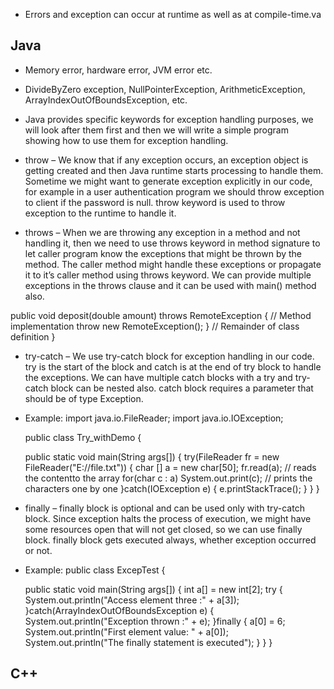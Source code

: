 
* Errors and exception can occur at runtime as well as at compile-time.va

## Java
* Memory error, hardware error, JVM error etc.
* DivideByZero exception, NullPointerException, ArithmeticException, ArrayIndexOutOfBoundsException, etc.

* Java provides specific keywords for exception handling purposes, we will look after them first and then we will write a simple program showing how to use them for exception handling.

* throw – We know that if any exception occurs, an exception object is getting created and then Java runtime starts processing to handle them. Sometime we might want to generate exception explicitly in our code, for example in a user authentication program we should throw exception to client if the password is null. throw keyword is used to throw exception to the runtime to handle it.

* throws – When we are throwing any exception in a method and not handling it, then we need to use throws keyword in method signature to let caller program know the exceptions that might be thrown by the method. The caller method might handle these exceptions or propagate it to it’s caller method using throws keyword. We can provide multiple exceptions in the throws clause and it can be used with main() method also.

  

public void deposit(double amount) throws RemoteException {
    // Method implementation
     throw new RemoteException();
   }
   // Remainder of class definition
   }

* try-catch – We use try-catch block for exception handling in our code. try is the start of the block and catch is at the end of try block to handle the exceptions. We can have multiple catch blocks with a try and try-catch block can be nested also. catch block requires a parameter that should be of type Exception.
* Example:
   import java.io.FileReader;
   import java.io.IOException;

   public class Try_withDemo {

   public static void main(String args[]) {
     try(FileReader fr = new FileReader("E://file.txt")) {
     char [] a = new char[50];
     fr.read(a);   // reads the contentto the array
     for(char c : a)
     System.out.print(c);   // prints the characters one by one
    }catch(IOException e) {
     e.printStackTrace();
     }
   }
   }

* finally – finally block is optional and can be used only with try-catch block. Since exception halts the process of execution, we might have some resources open that will not get closed, so we can use finally block. finally block gets executed always, whether exception occurred or not.
* Example:
   public class ExcepTest {

   public static void main(String args[]) {
     int a[] = new int[2];
     try {
     System.out.println("Access element three :" + a[3]);
     }catch(ArrayIndexOutOfBoundsException e) {
     System.out.println("Exception thrown  :" + e);
     }finally {
     a[0] = 6;
     System.out.println("First element value: " + a[0]);
     System.out.println("The finally statement is executed");
     }
   }
   }

## C++



